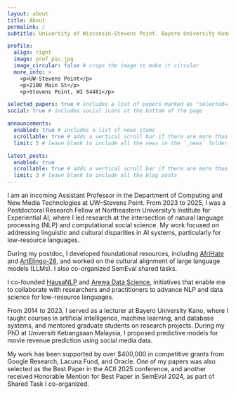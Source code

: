 ```yaml
---
layout: about
title: About
permalink: /
subtitle: University of Wisconsin-Stevens Point. Bayero University Kano. MasaKhane. HausaNLP.

profile:
  align: right
  image: prof_pic.jpg
  image_circular: false # crops the image to make it circular
  more_info: >
    <p>UW-Stevens Point</p>
    <p>2100 Main St</p>
    <p>Stevens Point, WI 54481</p>

selected_papers: true # includes a list of papers marked as "selected={true}"
social: true # includes social icons at the bottom of the page

announcements:
  enabled: true # includes a list of news items
  scrollable: true # adds a vertical scroll bar if there are more than 3 news items
  limit: 5 # leave blank to include all the news in the `_news` folder

latest_posts:
  enabled: true
  scrollable: true # adds a vertical scroll bar if there are more than 3 new posts items
  limit: 3 # leave blank to include all the blog posts
---
```




I am an incoming Assistant Professor in the Department of Computing and New Media Technologies at UW–Stevens Point. From 2023 to 2025, I was a Postdoctoral Research Fellow at Northeastern University’s Institute for Experiential AI, where I led research at the intersection of natural language processing (NLP) and computational social science. My work focused on addressing linguistic and cultural disparities in AI systems, particularly for low-resource languages. 


During my postdoc, I developed foundational resources, including [AfriHate](https://github.com/AfriHate/AfriHate) and [ArtElingo-28](https://www.artelingo.org/artelingo-28-emnlp24), and worked on the cultural alignment of large language models (LLMs). I also co-organized SemEval shared tasks.

I co-founded [HausaNLP](https://hausanlp.github.io) and [Arewa Data Science](https://arewadatascience.github.io), initiatives that enable me to collaborate with researchers and practitioners to advance NLP and data science for low-resource languages. 

From 2014 to 2023, I served as a lecturer at Bayero University Kano, where I taught courses in artificial intelligence, machine learning, and database systems, and mentored graduate students on research projects. During my PhD at Universiti Kebangsaan Malaysia, I proposed predictive models for movie revenue prediction using social media data.

My work has been supported by over $400,000 in competitive grants from Google Research, Lacuna Fund, and Oracle. One of my papers was also selected as the Best Paper in the ACII 2025 conference, and another received Honorable Mention for Best Paper in SemEval 2024, as part of Shared Task I co-organized.

